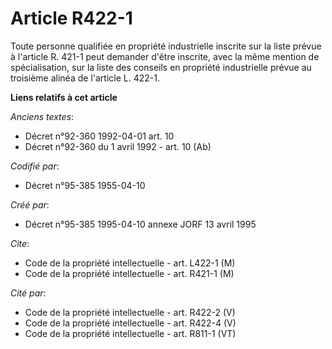 # Article R422-1

Toute personne qualifiée en propriété industrielle inscrite sur la liste prévue à l'article R. 421-1 peut demander d'être
inscrite, avec la même mention de spécialisation, sur la liste des conseils en propriété industrielle prévue au troisième
alinéa de l'article L. 422-1.

**Liens relatifs à cet article**

_Anciens textes_:

  - Décret n°92-360 1992-04-01 art. 10
  - Décret n°92-360 du 1 avril 1992 - art. 10 (Ab)

_Codifié par_:

  - Décret n°95-385 1955-04-10

_Créé par_:

  - Décret n°95-385 1995-04-10 annexe JORF 13 avril 1995

_Cite_:

  - Code de la propriété intellectuelle - art. L422-1 (M)
  - Code de la propriété intellectuelle - art. R421-1 (M)

_Cité par_:

  - Code de la propriété intellectuelle - art. R422-2 (V)
  - Code de la propriété intellectuelle - art. R422-4 (V)
  - Code de la propriété intellectuelle - art. R811-1 (VT)
